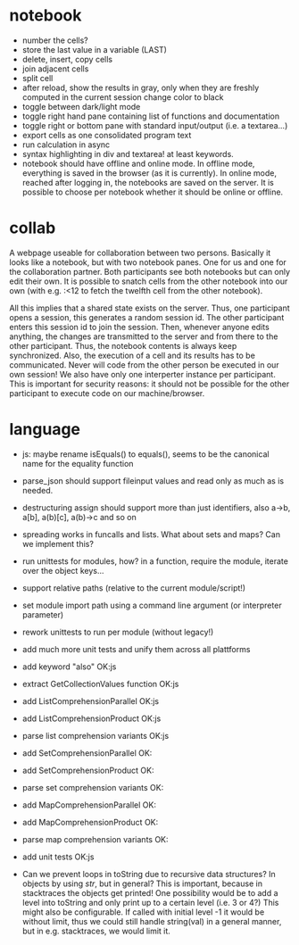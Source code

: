 # notebook

* number the cells?
* store the last value in a variable (LAST)
* delete, insert, copy cells
* join adjacent cells
* split cell
* after reload, show the results in gray, only when they are freshly computed in the current session change color to black
* toggle between dark/light mode
* toggle right hand pane containing list of functions and documentation
* toggle right or bottom pane with standard input/output (i.e. a textarea...)
* export cells as one consolidated program text
* run calculation in async
* syntax highlighting in div and textarea! at least keywords.
* notebook should have offline and online mode. In offline mode, everything is saved in the browser (as it is currently). In online mode, reached after logging in, the notebooks are saved on the server. It is possible to choose per notebook whether it should be online or offline.

# collab

A webpage useable for collaboration between two persons. Basically
it looks like a notebook, but with two notebook panes. One for us
and one for the collaboration partner. Both participants see both
notebooks but can only edit their own. It is possible to snatch cells
from the other notebook into our own (with e.g. :<12 to fetch the
twelfth cell from the other notebook).

All this implies that a shared state exists on the server. Thus, one
participant opens a session, this generates a random session id. The
other participant enters this session id to join the session. Then, whenever
anyone edits anything, the changes are transmitted to the server and from
there to the other participant. Thus, the notebook contents is always keep
synchronized. Also, the execution of a cell and its results has to be
communicated. Never will code from the other person be executed in our
own session! We also have only one interperter instance per participant.
This is important for security reasons: it should not be possible for
the other participant to execute code on our machine/browser.

# language

* js: maybe rename isEquals() to equals(), seems to be the canonical name for the equality function
* parse_json should support fileinput values and read only as much as is needed.
* destructuring assign should support more than just identifiers, also a->b, a[b], a(b)[c], a(b)->c and so on
* spreading works in funcalls and lists. What about sets and maps? Can we implement this?

* run unittests for modules, how? in a function, require the module, iterate over the object keys...
* support relative paths (relative to the current module/script!)
* set module import path using a command line argument (or interpreter parameter)

* rework unittests to run per module (without legacy!)
* add much more unit tests and unify them across all plattforms

* add keyword "also"                        OK:js
* extract GetCollectionValues function      OK:js
* add ListComprehensionParallel             OK:js
* add ListComprehensionProduct              OK:js
* parse list comprehension variants         OK:js
* add SetComprehensionParallel              OK:
* add SetComprehensionProduct               OK:
* parse set comprehension variants          OK:
* add MapComprehensionParallel              OK:
* add MapComprehensionProduct               OK:
* parse map comprehension variants          OK:
* add unit tests                            OK:js

* Can we prevent loops in toString due to recursive data structures? In objects by using _str_, but in general? This is important, because in stacktraces the objects get printed!
  One possibility would be to add a level into toString and only print up to a certain level (i.e. 3 or 4?) This might also be configurable. If called with initial level -1
  it would be without limit, thus we could still handle string(val) in a general manner, but in e.g. stacktraces, we would limit it.
